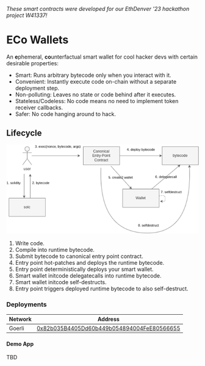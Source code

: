 *These smart contracts were developed for our EthDenver '23 hackathon project W41337!*
# ECo Wallets
An **e**phemeral, **co**unterfactual smart wallet for cool hacker devs with certain desirable properties:
- Smart: Runs arbitrary bytecode only when you interact with it.
- Convenient: Instantly execute code on-chain without a separate deployment step. 
- Non-polluting: Leaves no state or code behind after it executes.
- Stateless/Codeless: No code means no need to implement token receiver callbacks.
- Safer: No code hanging around to hack.

## Lifecycle
![architecture diagram](./wallet.drawio.png)

1. Write code.
2. Compile into runtime bytecode.
3. Submit bytecode to canonical entry point contract.
4. Entry point hot-patches and deploys the runtime bytecode.
5. Entry point deterministically deploys your smart wallet.
6. Smart wallet initcode delegatecalls into runtime bytecode.
7. Smart wallet initcode self-destructs.
8. Entry point triggers deployed runtime bytecode to also self-destruct.

### Deployments

| Network | Address  |
|---------|----------|
| Goerli  | [0x82b035B4405Dd60b449b054894004FeE80566655](https://goerli.etherscan.io/address/0x82b035B4405Dd60b449b054894004FeE80566655) |

#### Demo App
TBD